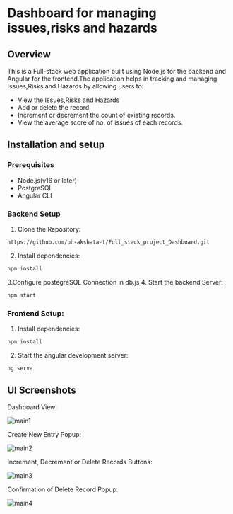 # Dashboard for managing issues,risks and hazards

## Overview
This is a Full-stack web application built using Node.js for the backend and Angular for the frontend.The application helps in tracking and managing Issues,Risks and Hazards by allowing users to:
* View the Issues,Risks and Hazards
* Add or delete the record
* Increment or decrement the count of existing records.
* View the average score of no. of issues of each records.

## Installation and setup

### Prerequisites
* Node.js(v16 or later)
* PostgreSQL
* Angular CLI

### Backend Setup 

1. Clone the Repository:
```sh
https://github.com/bh-akshata-t/Full_stack_project_Dashboard.git
```
2. Install dependencies:
```sh
npm install
```
3.Configure postegreSQL Connection in db.js 
4. Start the backend Server:
```sh
npm start
```
### Frontend Setup:

1. Install dependencies:
```sh
npm install
```
2. Start the angular development server:
```sh
ng serve
```

## UI Screenshots

Dashboard View:

![main1](https://github.com/user-attachments/assets/e734c48b-d627-4d0c-bc25-91c9be6219ee)

Create New Entry Popup:

![main2](https://github.com/user-attachments/assets/efc16f1a-7362-4ed9-855f-d0c6e408d34d)

Increment, Decrement or Delete Records Buttons:

![main3](https://github.com/user-attachments/assets/362149ad-aba6-4706-b44e-79079ab435f1)

Confirmation of Delete Record Popup:

![main4](https://github.com/user-attachments/assets/667e2a0a-bad9-429f-8b93-099c6d9b7782)






